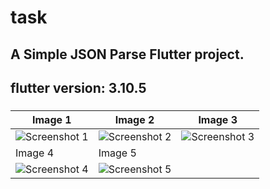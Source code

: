 # task

## A Simple JSON Parse Flutter project.

## flutter version: 3.10.5
###

| Image 1 | Image 2 | Image 3 |
|---------|---------|---------|
| ![Screenshot 1](https://github.com/hprity60/task/assets/104090144/4211f60f-de04-4273-9eb9-46e829c1b0f9) | ![Screenshot 2](https://github.com/hprity60/task/assets/104090144/2b5aa2b0-8382-4d92-8390-b8d1c492de2d) | ![Screenshot 3](https://github.com/hprity60/task/assets/104090144/25a6bb3b-ac1f-46af-8a36-e17003b61084) |
| Image 4 | Image 5 | 
| ![Screenshot 4](https://github.com/hprity60/task/assets/104090144/a9738e3e-cdeb-4b31-ae16-ca422a923d13) | ![Screenshot 5](https://github.com/hprity60/task/assets/104090144/72a6204c-40e8-4182-b426-fa2a82578352) |  |

